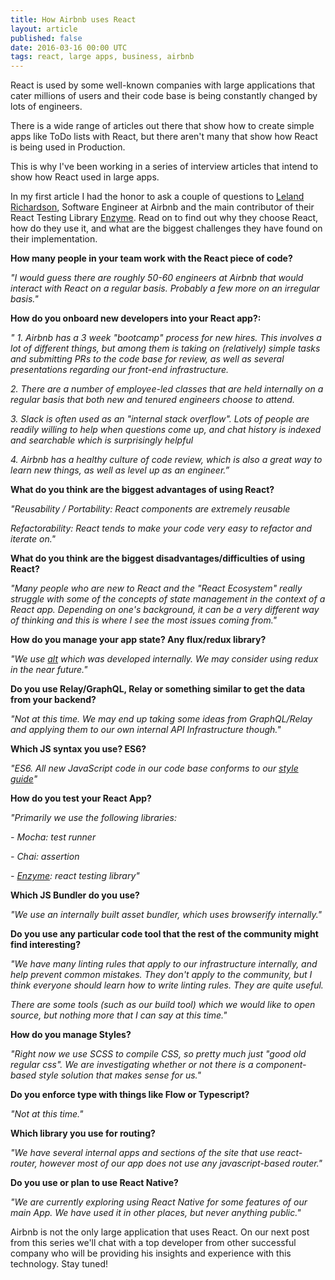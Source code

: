 ```yaml
---
title: How Airbnb uses React
layout: article
published: false
date: 2016-03-16 00:00 UTC
tags: react, large apps, business, airbnb
---
```

React is used by some well-known companies with large applications that cater millions of
users and their code base is being constantly changed by lots of
engineers.

There is a wide range of articles out there that show how to create simple apps like ToDo lists
with React, but there aren't many that show how React is being used in
Production.

This is why I've been working in a series of interview articles that intend to
show how React used in large apps.

In my first article I had the honor to ask a couple of questions to [Leland
Richardson](https://github.com/lelandrichardson), Software Engineer at Airbnb
and the main contributor of their React Testing Library
[Enzyme](https://github.com/airbnb/enzyme). Read on to find out why they choose React, how do they use it, and what are the biggest challenges they have found on their implementation.

__How many people in your team work with the React piece of code?__

*"I would guess there are roughly 50-60 engineers at Airbnb that would interact
with React on a regular basis. Probably a few more on an irregular basis."*

__How do you onboard new developers into your React app?:__

*" 1. Airbnb has a 3 week "bootcamp" process for new hires. This involves a lot of
different things, but among them is taking on (relatively) simple tasks and
submitting PRs to the code base for review, as well as several presentations
regarding our front-end infrastructure.*

*2. There are a number of employee-led classes that are held internally on a
regular basis that both new and tenured engineers choose to attend.*

*3. Slack is often used as an "internal stack overflow". Lots of people are
   readily willing to help when questions come up, and chat history is indexed
and searchable which is surprisingly helpful*

*4. Airbnb has a healthy culture of code review, which is also a great way to
   learn new things, as well as level up as an engineer.&rdquo;*

__What do you think are the biggest advantages of using React?__

*"Reusability / Portability: React components are extremely reusable*

*Refactorability: React tends to make your code very easy to refactor and
iterate on."*

__What do you think are the biggest disadvantages/difficulties of using React?__

*"Many people who are new to React and the "React Ecosystem" really struggle with
some of the concepts of state management in the context of a React app.
Depending on one's background, it can be a very different way of thinking and
this is where I see the most issues coming from."*

__How do you manage your app state? Any flux/redux library?__

*"We use [alt](https://github.com/goatslacker/alt) which was developed internally. We
may consider using redux in the near future."*

__Do you use Relay/GraphQL, Relay or something similar to get the data from your
backend?__

*"Not at this time. We may end up taking some ideas from GraphQL/Relay and
applying them to our own internal API Infrastructure though."*

__Which JS syntax you use? ES6?__

*"ES6. All new JavaScript code in our code base conforms to our [style guide](
https://github.com/airbnb/javascript)"*

__How do you test your React App?__

*"Primarily we use the following libraries:*

*- Mocha: test runner*

*- Chai: assertion*

*- [Enzyme](https://github.com/airbnb/enzyme): react testing library"*

__Which JS Bundler do you use?__

*"We use an internally built asset bundler, which uses browserify internally."*

__Do you use any particular code tool that the rest of the community might find
interesting?__

*"We have many linting rules that apply to our infrastructure internally, and
help prevent common mistakes. They don't apply to the community, but I think
everyone should learn how to write linting rules. They are quite useful.*

*There are some tools (such as our build tool) which we would like to open
source, but nothing more that I can say at this time."*


__How do you manage Styles?__

*"Right now we use SCSS to compile CSS, so pretty much just "good old regular
css". We are investigating whether or not there is a component-based style
solution that makes sense for us."*

__Do you enforce type with things like Flow or Typescript?__

*"Not at this time."*

__Which library you use for routing?__

*"We have several internal apps and sections of the site that use react-router,
however most of our app does not use any javascript-based router."*

__Do you use or plan to use React Native?__

*"We are currently exploring using React Native for some features of our main
App. We have used it in other places, but never anything public."*


Airbnb is not the only large application that uses React. On our next post from this series we'll chat with a top developer from other successful company who will be providing his insights and experience with this technology. Stay tuned!